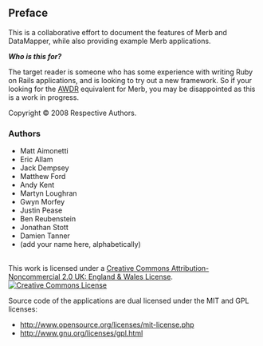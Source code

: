 ## Preface

This is a collaborative effort to document the features of Merb and DataMapper, 
while also providing example Merb applications.  

___Who is this for?___

The target reader is someone who has some experience with writing Ruby on Rails 
applications, and is looking to try out a new framework. So if your looking for 
the [AWDR](http://www.pragprog.com/titles/rails2) equivalent for Merb, you may 
be disappointed as this is a work in progress.

Copyright &copy; 2008 Respective Authors.

### Authors

* Matt Aimonetti
* Eric Allam
* Jack Dempsey
* Matthew Ford
* Andy Kent
* Martyn Loughran
* Gwyn Morfey
* Justin Pease
* Ben Reubenstein
* Jonathan Stott
* Damien Tanner
* (add your name here, alphabetically)

<br />
This work is licensed under a <a rel="license" href="http://creativecommons.org/licenses/by-nc/2.0/uk/">Creative Commons Attribution-Noncommercial 2.0 UK: England & Wales License</a>.<a rel="license" href="http://creativecommons.org/licenses/by-nc/2.0/uk/">

<img alt="Creative Commons License" style="border-width:0" src="http://i.creativecommons.org/l/by-nc/2.0/uk/88x31.png" />
</a>

Source code of the applications are dual licensed under the MIT and GPL licenses:

* http://www.opensource.org/licenses/mit-license.php
* http://www.gnu.org/licenses/gpl.html



